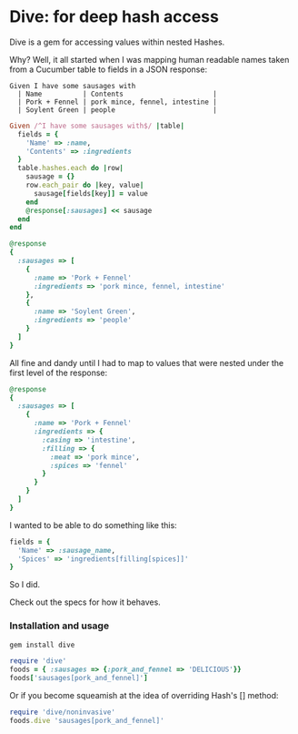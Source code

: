 # Dive: for deep hash access

Dive is a gem for accessing values within nested Hashes.

Why? Well, it all started when I was mapping human readable names taken from a Cucumber table to fields in a JSON response:

```cucumber
Given I have some sausages with
  | Name          | Contents                      |
  | Pork + Fennel | pork mince, fennel, intestine |
  | Soylent Green | people                        |  
```

```ruby
Given /^I have some sausages with$/ |table|
  fields = {
    'Name' => :name,
    'Contents' => :ingredients
  }
  table.hashes.each do |row|
    sausage = {} 
    row.each_pair do |key, value|
      sausage[fields[key]] = value
    end
    @response[:sausages] << sausage
  end
end
```

```ruby
@response
{ 
  :sausages => [
    {
	  :name => 'Pork + Fennel'
      :ingredients => 'pork mince, fennel, intestine'
    },
    {
	  :name => 'Soylent Green',
	  :ingredients => 'people'
    }
  ]
}
```

All fine and dandy until I had to map to values that were nested under the first level of the response:

```ruby
@response
{ 
  :sausages => [
    {
	  :name => 'Pork + Fennel'
      :ingredients => {
	    :casing => 'intestine',
	    :filling => {
	      :meat => 'pork mince',
	      :spices => 'fennel'
	    }
      }
    }
  ]
}
```

I wanted to be able to do something like this:

```ruby
fields = {
  'Name' => :sausage_name,
  'Spices' => 'ingredients[filling[spices]]'
}
```

So I did.

Check out the specs for how it behaves.

### Installation and usage

```ruby
gem install dive

require 'dive'
foods = { :sausages => {:pork_and_fennel => 'DELICIOUS'}}
foods['sausages[pork_and_fennel]']
```

Or if you become squeamish at the idea of overriding Hash's [] method:

```ruby
require 'dive/noninvasive'
foods.dive 'sausages[pork_and_fennel]'
```